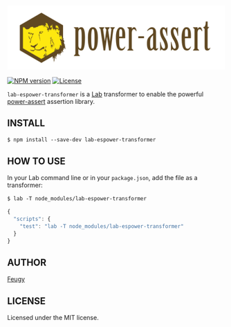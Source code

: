 [![power-assert][power-assert-banner]][power-assert]

[![NPM version][npm-image]][npm]
[![License][license-image]][license]


`lab-espower-transformer` is a [Lab][lab] transformer to enable the powerful [power-assert][power-assert] assertion library.


INSTALL
-------

```
$ npm install --save-dev lab-espower-transformer
```


HOW TO USE
----------

In your Lab command line or in your `package.json`, add the file as a transformer:

```
$ lab -T node_modules/lab-espower-transformer
```

```javascript
{
  "scripts": {
    "test": "lab -T node_modules/lab-espower-transformer"
  }
}
```


AUTHOR
------

[Feugy][homepage]


LICENSE
-------
Licensed under the MIT license.


[power-assert]: https://github.com/power-assert-js/power-assert
[power-assert-banner]: https://raw.githubusercontent.com/power-assert-js/power-assert-js-logo/master/banner/banner-official-fullcolor.png
[npm]: https://npmjs.org/package/lab-espower-transformer
[npm-image]: https://badge.fury.io/js/lab-espower-transformer.svg
[license]: https://github.com/feugy/lab-espower-transformer/blob/master/MIT-LICENSE.txt
[license-image]: https://img.shields.io/badge/license-MIT-brightgreen.svg?style=flat
[lab]: https://github.com/hapijs/lab
[homepage]: http://feugy.github.io

